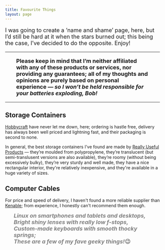 ```yaml
---
title: Favourite Things
layout: page
---
```


<font size="4">

I was going to create a  ‘name and shame’ page, here, but I’d still be hard at it when the stars burned out; this being the case, I’ve decided to do the opposite. Enjoy!






<hr> 

<span style="display:block; margin-left:2em; margin-right:2em">

<b>Please keep in mind that I’m neither affiliated with any of these products or services, nor providing any guarantees; all of my thoughts and opinions are purely based on personal experience — <i>so I won’t be held responsible for your batteries exploding, Bob!</i></b> 

</span> 

</font>

<hr>

<h2>Storage Containers</h2>

[Hobbycraft](https://hobbycraft.co.uk) have never let me down, here; ordering is hastle free, delivery has always been well priced and lightning fast, and their packaging is second to none.

In general, the best storage containers I've found are made by [Really Useful Products](https://reallyusefulproducts.co.uk) — they’re moulded from polypropylene, they’re translucent (but semi-translusent versions are also available), they’re roomy (without being excessively bulky), they’re very sturdy and well made, they have a nice rectangular interior, they're relatively inexpensive, and they're available in a huge variety of sizes.

<h2>Computer Cables</h2>

For price and speed of delivery, I haven't found a more reliable supplier than [Kenable](https://www.kenable.co.uk/en/); from experience, I honestly can't recommend them enough.

<span style="display:block; margin-left:2em; margin-right:2em">
  <p style="color: grey">
    <font size="4"><b><i>Linux on smartphones and tablets and desktops,<br>
Bright shiny lenses with really low f-stops,<br>
Custom-made keyboards with smooth thocky springs;<br>
These are a few of my fave geeky things!</i>😉</font></b>
  </p>
</span>


